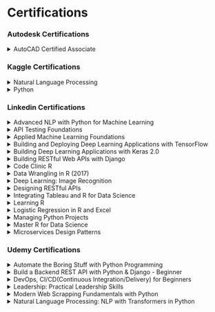 # Certifications

### Autodesk Certifications

<details>
<summary>   AutoCAD Certified Associate  </summary>
<br/>
 
![image](https://user-images.githubusercontent.com/11299574/135727471-e1bd50a4-dbe4-463f-becb-46748c88a458.png)
 
---
</details>



### Kaggle Certifications

<details>
<summary>  Natural Language Processing  </summary>
<br/>
 
![Kaggle - Natural Language Processing](https://user-images.githubusercontent.com/11299574/136995231-1e24c062-6a2f-4a5a-a6b6-0720777d905f.png)
 
---
</details>

<details>
<summary> Python </summary>
<br/>
 
![Kaggle - Python](https://user-images.githubusercontent.com/11299574/136995500-be71221f-550d-4fe1-82dd-562be21fa009.png)

---
</details>



### Linkedin Certifications

<details>
<summary>  Advanced NLP with Python for Machine Learning  </summary>
<br/>
 
![image](https://user-images.githubusercontent.com/11299574/135727558-1d16e040-e7a7-4255-9711-1676e34755e7.png)
 
---
</details>


<details>
<summary>  API Testing Foundations  </summary>
<br/>
 
![image](https://user-images.githubusercontent.com/11299574/135727641-405ba402-1297-4570-897e-03ec7cf2088b.png)
 
---
</details>

<details>
<summary>  Applied Machine Learning Foundations  </summary>
<br/>
 
![image](https://user-images.githubusercontent.com/11299574/135727660-a42630bf-e6e4-4e86-ae08-39b5a2a0f104.png)
 
---
</details>

<details>
<summary>  Building and Deploying Deep Learning Applications with TensorFlow  </summary>
<br/>
 
![image](https://user-images.githubusercontent.com/11299574/135727678-2c1d31b9-f69d-48d0-91f0-a22ab6c89e4a.png)
 
---
</details>

<details>
<summary>  Building Deep Learning Applications with Keras 2.0  </summary>
<br/>
 
![image](https://user-images.githubusercontent.com/11299574/135727717-342b46bb-f1ab-42a8-955e-b3e2fb3c7abb.png)
 
---
</details>

<details>
<summary>  Building RESTful Web APIs with Django  </summary>
<br/>
 
![image](https://user-images.githubusercontent.com/11299574/135727753-608a5488-c332-479c-be71-59cbcc19a706.png)
 
---
</details>

<details>
<summary>  Code Clinic R  </summary>
<br/>
 
![image](https://user-images.githubusercontent.com/11299574/141690579-6c534e31-44d2-4a58-b85e-6cd088996e19.png)
 
---
</details>

<details>
<summary>  Data Wrangling in R (2017)  </summary>
<br/>
 
![image](https://user-images.githubusercontent.com/11299574/141690620-5c502726-e6a7-4006-be7e-31032e51d157.png)
 
---
</details>

<details>
<summary> Deep Learning: Image Recognition </summary>
<br/>
 
![image](https://user-images.githubusercontent.com/11299574/141690653-53cdc9be-f0d6-4406-b9c4-15891c83536f.png)
 
---
</details>

<details>
<summary> Designing RESTful APIs </summary>
<br/>
 
![image](https://user-images.githubusercontent.com/11299574/141690685-d12079f4-5de3-492e-a822-1534ad615936.png)
 
---
</details>

<details>
<summary> Integrating Tableau and R for Data Science </summary>
<br/>
 
![image](https://user-images.githubusercontent.com/11299574/141690731-e55aa75b-8040-4efe-8317-6dc5829a36ce.png)
 
---
</details>

<details>
<summary> Learning R </summary>
<br/>
 
![image](https://user-images.githubusercontent.com/11299574/141690760-4cbc7d51-fc89-4f4d-ab24-68ac7ce892f4.png)
 
---
</details>

<details>
<summary> Logistic Regression in R and Excel </summary>
<br/>
 
![image](https://user-images.githubusercontent.com/11299574/141690893-31bd4bcf-2967-41b0-b240-5a51613c22f7.png)
 
---
</details>

<details>
<summary> Managing Python Projects </summary>
<br/>
 
![image](https://user-images.githubusercontent.com/11299574/141690925-12dd6602-48d1-419e-b658-e3ddbe445223.png)
 
---
</details>

<details>
<summary> Master R for Data Science </summary>
<br/>
 
![image](https://user-images.githubusercontent.com/11299574/141690974-195f4500-2421-4e62-8efc-00301ce73c91.png)
 
---
</details>

<details>
<summary> Microservices Design Patterns </summary>
<br/>
 
![image](https://user-images.githubusercontent.com/11299574/141691034-ebccfaa1-965b-4d4c-a549-58fd347b4ba1.png)
 
---
</details>



### Udemy Certifications

<details>
<summary> Automate the Boring Stuff with Python Programming  </summary>
<br/>
 
![image](https://user-images.githubusercontent.com/11299574/136995909-407877ca-9818-4ecf-9ad3-d308d21c11fb.png)
 
---
</details>

<details>
<summary> Build a Backend REST API with Python & Django - Beginner  </summary>
<br/>
 
![image](https://user-images.githubusercontent.com/11299574/136995971-343437d2-8aaa-4c0d-b68d-c3084b5e9530.png)
 
---
</details>

<details>
<summary> DevOps, CI/CD(Continuous Integration/Delivery) for Beginners  </summary>
<br/>
 
![image](https://user-images.githubusercontent.com/11299574/136996280-83a02f5e-eac5-494d-abf9-4b739583bfee.png)
 
---
</details>

<details>
<summary> Leadership: Practical Leadership Skills </summary>
<br/>
 
![image](https://user-images.githubusercontent.com/11299574/136996408-0c2f1e9b-2b80-434b-ad38-e18afd405298.png)
 
---
</details>

<details>
<summary> Modern Web Scrapping Fundamentals with Python </summary>
<br/>
 
![image](https://user-images.githubusercontent.com/11299574/136996668-828cb936-8bbf-4141-b78b-55f8d1667fa2.png)
 
---
</details>

<details>
<summary> Natural Language Processing: NLP with Transformers in Python </summary>
<br/>
 
![image](https://user-images.githubusercontent.com/11299574/136996950-bfdf8482-aaa8-4e8e-adac-9b9abf13ca5c.png)
 
---
</details>

